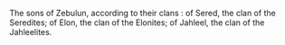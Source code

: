 The sons of Zebulun, according to their clans : of Sered, the clan of the Seredites; of Elon, the clan of the Elonites; of Jahleel, the clan of the Jahleelites.
